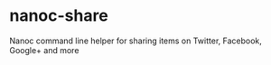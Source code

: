 nanoc-share
===========

Nanoc command line helper for sharing items on Twitter, Facebook, Google+ and more
